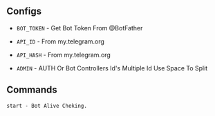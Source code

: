 
## Configs 

* `BOT_TOKEN`  - Get Bot Token From @BotFather

* `API_ID` - From my.telegram.org 

* `API_HASH` - From my.telegram.org

* `ADMIN` - AUTH Or Bot Controllers Id's Multiple Id Use Space To Split 


## Commands
```
start - Bot Alive Cheking.
```





